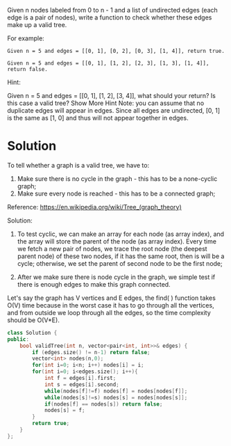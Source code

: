 Given n nodes labeled from 0 to n - 1 and a list of undirected edges (each edge is a pair of nodes), write a function to check whether these edges make up a valid tree.

For example:

```
Given n = 5 and edges = [[0, 1], [0, 2], [0, 3], [1, 4]], return true.

Given n = 5 and edges = [[0, 1], [1, 2], [2, 3], [1, 3], [1, 4]], return false.
```

Hint:

Given n = 5 and edges = [[0, 1], [1, 2], [3, 4]], what should your return? Is this case a valid tree? Show More Hint 
Note: you can assume that no duplicate edges will appear in edges. Since all edges are undirected, [0, 1] is the same as [1, 0] and thus will not appear together in edges.


# Solution

To tell whether a graph is a valid tree, we have to:

1. Make sure there is no cycle in the graph - this has to be a none-cyclic graph;
2. Make sure every node is reached - this has to be a connected graph;

Reference: https://en.wikipedia.org/wiki/Tree_(graph_theory)

Solution:

1. To test cyclic, we can make an array for each node (as array index), and the array will store the parent of the node (as array index). Every time we fetch a new pair of nodes, we trace the root node (the deepest parent node) of these two nodes, if it has the same root, then is will be a cycle; otherwise, we set the parent of second node to be the first node;

2. After we make sure there is node cycle in the graph, we simple test if there is enough edges to make this graph connected.

Let's say the graph has V vertices and E edges, the find( ) function takes O(V) time because in the worst case it has to go through all the vertices, and from outside we loop through all the edges, so the time complexity should be O(V*E).

```cpp
class Solution {
public:
    bool validTree(int n, vector<pair<int, int>>& edges) {
        if (edges.size() != n-1) return false;
        vector<int> nodes(n,0);
        for(int i=0; i<n; i++) nodes[i] = i;
        for(int i=0; i<edges.size(); i++){
            int f = edges[i].first;
            int s = edges[i].second;
            while(nodes[f]!=f) nodes[f] = nodes[nodes[f]]; 
            while(nodes[s]!=s) nodes[s] = nodes[nodes[s]];
            if(nodes[f] == nodes[s]) return false;
            nodes[s] = f;
        }
        return true;
    }
};
```

